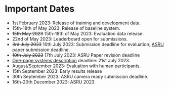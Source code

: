 # Important Dates

- 1st February 2023: Release of training and development data.
- 15th-18th of May 2023: Release of baseline system.
- ~~15th May 2023~~ 15th-18th of May 2023: Evaluation data release.
- 22nd of May 2023: Leaderboard open for submissions. 
- ~~3rd July 2023~~ 10th July 2023: Submission deadline for evaluation; [ASRU](http://www.asru2023.org/) paper submission deadline.
- ~~10th July 2023~~ 17th July 2023: ASRU Paper revision deadline
- [One-page systems description](https://challenge.cogmhear.org/#/getting-started/systems-description) deadline: 21st July 2023.
- August/September 2023: Evaluation with human participants.
- 15th September 2023: Early results release
- 30th September 2023: ASRU camera ready submission deadline. 
- 16th-20th December 2023: ASRU 2023.

